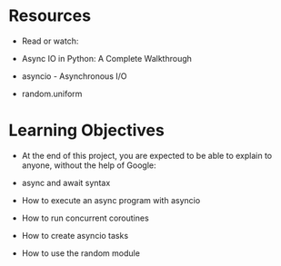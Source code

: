 # Resources
* Read or watch:

* Async IO in Python: A Complete Walkthrough
* asyncio - Asynchronous I/O
* random.uniform
# Learning Objectives
* At the end of this project, you are expected to be able to explain to anyone, without the help of Google:

* async and await syntax
* How to execute an async program with asyncio
* How to run concurrent coroutines
* How to create asyncio tasks
* How to use the random module
